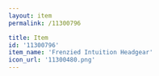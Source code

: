 ```yaml
---
layout: item
permalink: /11300796

title: Item
id: '11300796'
item_name: 'Frenzied Intuition Headgear'
icon_url: '11300480.png'
---
```

